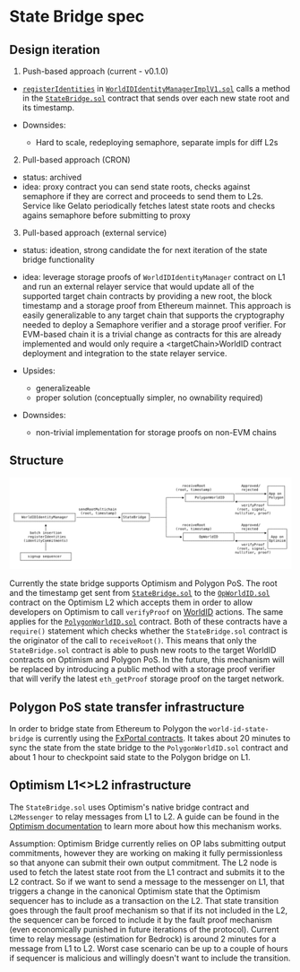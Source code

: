 # State Bridge spec

## Design iteration

1. Push-based approach (current - v0.1.0)

- [`registerIdentities`](https://github.com/worldcoin/world-id-contracts/blob/98f4d6ae959a5a8a3c5ad5b57086e01d999d1b83/src/WorldIDIdentityManagerImplV1.sol#L288-L355)
  in
  [`WorldIDIdentityManagerImplV1.sol`](https://github.com/worldcoin/world-id-contracts/src/WorldIDIdentityManagerImplV1.sol)
  calls a method in the [`StateBridge.sol`](../src/StateBridge.sol) contract that sends over each new state root and its
  timestamp.

- Downsides:
  - Hard to scale, redeploying semaphore, separate impls for diff L2s

2. Pull-based approach (CRON)

- status: archived
- idea: proxy contract you can send state roots, checks against semaphore if they are correct and proceeds to send them
  to L2s. Service like Gelato periodically fetches latest state roots and checks agains semaphore before submitting to
  proxy

3. Pull-based approach (external service)

- status: ideation, strong candidate the for next iteration of the state bridge functionality
- idea: leverage storage proofs of `WorldIDIdentityManager` contract on L1 and run an external relayer service that
  would update all of the supported target chain contracts by providing a new root, the block timestamp and a storage
  proof from Ethereum mainnet. This approach is easily generalizable to any target chain that supports the cryptography
  needed to deploy a Semaphore verifier and a storage proof verifier. For EVM-based chain it is a trivial change as
  contracts for this are already implemented and would only require a \<targetChain\>WorldID contract deployment and
  integration to the state relayer service.

- Upsides:
  - generalizeable
  - proper solution (conceptually simpler, no ownability required)
- Downsides:
  - non-trivial implementation for storage proofs on non-EVM chains

## Structure

![state-bridge.svg](state-bridge.svg)

Currently the state bridge supports Optimism and Polygon PoS. The root and the timestamp get sent from
[`StateBridge.sol`](../src/StateBridge.sol) to the [`OpWorldID.sol`](../src/OpWorldID.sol) contract on the Optimism L2
which accepts them in order to allow developers on Optimism to call `verifyProof` on [WorldID](https://id.worldcoin.org)
actions. The same applies for the [`PolygonWorldID.sol`](../src/PolygonWorldID.sol) contract. Both of these contracts
have a `require()` statement which checks whether the `StateBridge.sol` contract is the originator of the call to
`receiveRoot()`. This means that only the `StateBridge.sol` contract is able to push new roots to the target WorldID
contracts on Optimism and Polygon PoS. In the future, this mechanism will be replaced by introducing a public method
with a storage proof verifier that will verify the latest `eth_getProof` storage proof on the target network.

## Polygon PoS state transfer infrastructure

In order to bridge state from Ethereum to Polygon the `world-id-state-bridge` is currently using the
[FxPortal contracts](https://wiki.polygon.technology/docs/develop/l1-l2-communication/fx-portal/). It takes about 20
minutes to sync the state from the state bridge to the `PolygonWorldID.sol` contract and about 1 hour to checkpoint said
state to the Polygon bridge on L1.

## Optimism L1<>L2 infrastructure

The `StateBridge.sol` uses Optimism's native bridge contract and `L2Messenger` to relay messages from L1 to L2. A guide
can be found in the [Optimism documentation](https://community.optimism.io/docs/developers/bridge/messaging/) to learn more about how this mechanism works.

Assumption: Optimism Bridge currently relies on OP labs submitting output commitments, however they are working on
making it fully permissionless so that anyone can submit their own output commitment. The L2 node is used to fetch the
latest state root from the L1 contract and submits it to the L2 contract. So if we want to send a message to the
messenger on L1, that triggers a change in the canonical Optimism state that the Optimism sequencer has to include as a
transaction on the L2. That state transition goes through the fault proof mechanism so that if its not included in the
L2, the sequencer can be forced to include it by the fault proof mechanism (even economically punished in future
iterations of the protocol). Current time to relay message (estimation for Bedrock) is around 2 minutes for a message
from L1 to L2. Worst case scenario can be up to a couple of hours if sequencer is malicious and willingly doesn't want
to include the transition.
